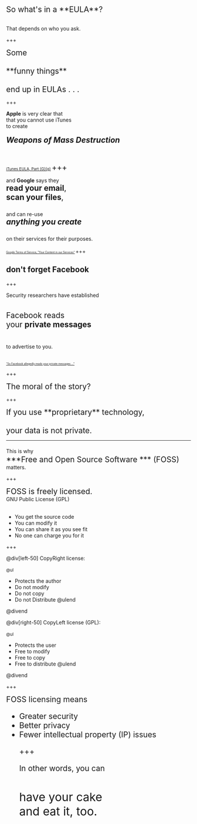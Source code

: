 <span style="font-size:150%">
So what's in a **EULA**?
</span>
<br><br>

That depends on who you ask.

+++

<span style="font-size:150%">
Some <br><br>
**funny things**<br><br>
end up in EULAs . . .
</span>

+++

**Apple** is very clear that<br>
that you cannot use iTunes<br>
to create<br><br>
<span style="font-size:150%">
***Weapons of Mass Destruction***
<br><br><br>
<span style="font-size: 50%">
[iTunes EULA, Part (G)(g)](https://www.apple.com/legal/internet-services/itunes/us/terms.html)
</span>
+++

and **Google** says they<br>
<span style="font-size:150%">
**read your email**,<br>
**scan your files**,<br><br>
</span>
and can re-use<br>
<span style="font-size:150%"> 
***anything you create***<br><br>
</span>
on their services for their purposes.
<br><br>
<span style="font-size: 50%">
[Google Terms of Service, "Your Content in our Services"](https://policies.google.com/terms)
</span>
+++

## don't forget **Facebook**

+++

Security researchers have established
<br><br><br>
<span style="font-size:150%">
Facebook reads<br>
your **private messages**<br><br>
</span>

to advertise to you.
<br><br><br>
<span style = "font-size:50%">
["So Facebook allegedly reads your private messages ..."](https://www.zdnet.com/article/so-facebook-alledgedly-reads-your-private-messages-but-what-about-google)
</span>

+++

<span style="font-size:150%">
The moral of the story?
</span>

+++

<span style="font-size:150%">
If you use **proprietary** technology,
<br><br>
your data is not private.
</span>

---

This is why
<span style = "font-size:150%">
<br>
***Free and Open Source Software *** 
(FOSS)
</span>
<br>
matters.

+++

<span style="font-size:150%">
FOSS is freely licensed.
</span>
<br>
GNU Public License (GPL)
<br><br>
<ul class=" ">
<li class="fragment  " data-notes=" ">You get the source code</li>
<li class="fragment  " data-notes=" ">You can modify it</li>
<li class="fragment  " data-notes=" ">You can share it as you see fit</li>
<li class="fragment  " data-notes=" ">No one can charge you for it</li>
</ul>

+++

@div[left-50]
CopyRight license:<br><br>
<span style="font-size:80%">
@ul
- Protects the author
- Do not modify
- Do not copy
- Do not Distribute
@ulend
</span>
@divend

@div[right-50]
CopyLeft license (GPL):<br><br>
<span style="font-size:80%">
@ul
- Protects the user
- Free to modify
- Free to copy
- Free to distribute
@ulend
</span>
@divend

+++

<span style = "font-size:150%">
FOSS licensing means<br>
<ul class=" ">
<li class="fragment  " data-notes=" ">Greater security</li>
<li class="fragment  " data-notes=" ">Better privacy</li>
<li class="fragment  " data-notes=" ">Fewer intellectual property (IP) issues</li>
</span>

+++

In other words, you can<br><br>

<span style="font-size:150%">
have your cake<br>
and eat it, too.
</span>
